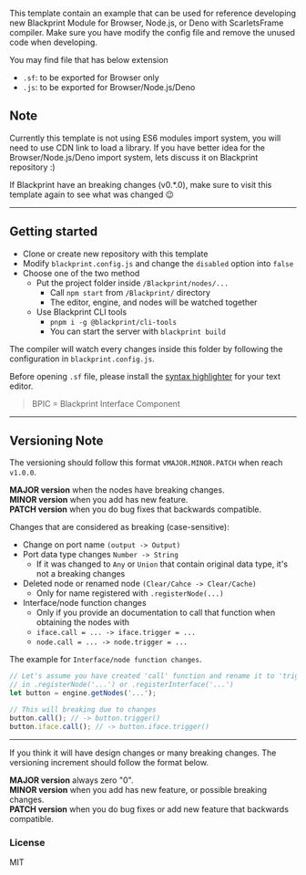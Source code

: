 This template contain an example that can be used for reference developing new Blackprint Module for Browser, Node.js, or Deno with ScarletsFrame compiler. Make sure you have modify the config file and remove the unused code when developing.

You may find file that has below extension
 - `.sf`: to be exported for Browser only
 - `.js`: to be exported for Browser/Node.js/Deno

## Note
Currently this template is not using ES6 modules import system, you will need to use CDN link to load a library. If you have better idea for the Browser/Node.js/Deno import system, lets discuss it on Blackprint repository :)

If Blackprint have an breaking changes (v0.\*.0), make sure to visit this template again to see what was changed 😉

---

## Getting started
 - Clone or create new repository with this template
 - Modify `blackprint.config.js` and change the `disabled` option into `false`
 - Choose one of the two method
   - Put the project folder inside `/Blackprint/nodes/...`
     - Call `npm start` from `/Blackprint/` directory
     - The editor, engine, and nodes will be watched together
   - Use Blackprint CLI tools
     - `pnpm i -g @blackprint/cli-tools`
     - You can start the server with `blackprint build`

The compiler will watch every changes inside this folder by following the configuration in `blackprint.config.js`.

Before opening `.sf` file, please install the [syntax highlighter](https://github.com/StefansArya/scarletsframe-compiler/tree/master/syntax-highlighter) for your text editor.

> BPIC = Blackprint Interface Component

---

## Versioning Note
The versioning should follow this format v`MAJOR.MINOR.PATCH` when reach `v1.0.0`.

**MAJOR version** when the nodes have breaking changes.<br>
**MINOR version** when you add has new feature.<br>
**PATCH version** when you do bug fixes that backwards compatible.<br>

Changes that are considered as breaking (case-sensitive):
 - Change on port name `(output -> Output)`
 - Port data type changes `Number -> String`
   - If it was changed to `Any` or `Union` that contain original data type, it's not a breaking changes
 - Deleted node or renamed node `(Clear/Cahce -> Clear/Cache)`
   - Only for name registered with `.registerNode(...)`
 - Interface/node function changes
   - Only if you provide an documentation to call that function when obtaining the nodes with
   - `iface.call = ... -> iface.trigger = ...`
   - `node.call = ... -> node.trigger = ...`

The example for `Interface/node function changes`.
```js
// Let's assume you have created 'call' function and rename it to 'trigger'
// in .registerNode('...') or .registerInterface('...')
let button = engine.getNodes('...');

// This will breaking due to changes
button.call(); // -> button.trigger()
button.iface.call(); // -> button.iface.trigger()
```

---

If you think it will have design changes or many breaking changes. The versioning increment should follow the format below.

**MAJOR version** always zero "0".<br>
**MINOR version** when you add has new feature, or possible breaking changes.<br>
**PATCH version** when you do bug fixes or add new feature that backwards compatible.<br>

### License
MIT